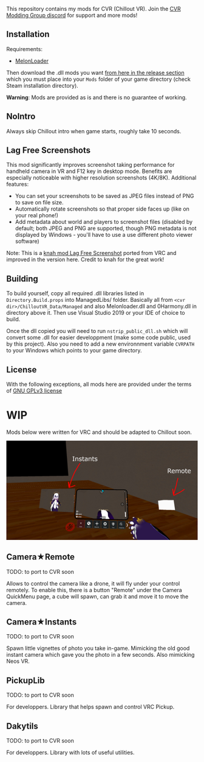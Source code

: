 This repository contains my mods for CVR (Chillout VR). Join the [CVR Modding Group discord](https://discord.gg/gbvQpNhB) for support and more mods!

## Installation

Requirements:
- [MelonLoader](https://github.com/LavaGang/MelonLoader#how-to-use-the-installer)

Then download the .dll mods you want [from here in the release section](https://github.com/dakyneko/DakyModsCVR/releases) which you must place into your `Mods` folder of your game directory (check Steam installation directory).

**Warning**: Mods are provided as is and there is no guarantee of working.

## NoIntro

Always skip Chillout intro when game starts, roughly take 10 seconds.

## Lag Free Screenshots
This mod significantly improves screenshot taking performance for handheld camera in VR and F12 key in desktop mode. Benefits are especially noticeable with higher resolution screenshots (4K/8K).
Additional features:
 * You can set your screenshots to be saved as JPEG files instead of PNG to save on file size.  
 * Automatically rotate screenshots so that proper side faces up (like on your real phone!)
 * Add metadata about world and players to screenshot files (disabled by default; both JPEG and PNG are supported, though PNG metadata is not displayed by Windows - you'll have to use a use different photo viewer software)

Note: This is a [knah mod Lag Free Screenshot](https://github.com/knah/VRCMods) ported from VRC and improved in the version here. Credit to knah for the great work!


## Building
To build yourself, copy all required .dll libraries listed in `Directory.Build.props` into ManagedLibs/ folder. Basically all from `<cvr dir>/ChilloutVR_Data/Managed` and also Melonloader.dll and 0Harmony.dll in directory above it. Then use Visual Studio 2019 or your IDE of choice to build.

Once the dll copied you will need to run `nstrip_public_dll.sh` which will convert some .dll for easier developpment (make some code public, used by this project). Also you need to add a new environnment variable `CVRPATH` to your Windows which points to your game directory.

## License
With the following exceptions, all mods here are provided under the terms of [GNU GPLv3 license](LICENSE)


# WIP

Mods below were written for VRC and should be adapted to Chillout soon.

![screenshot](dakymods1.jpg?raw=true "Title")

## Camera★Remote

TODO: to port to CVR soon

Allows to control the camera like a drone, it will fly under your control remotely. To enable this, there is a button "Remote" under the Camera QuickMenu page, a cube will spawn, can grab it and move it to move the camera.

## Camera★Instants

TODO: to port to CVR soon

Spawn little vignettes of photo you take in-game. Mimicking the old good instant camera which gave you the photo in a few seconds. Also mimicking Neos VR.

## PickupLib

TODO: to port to CVR soon

For developpers. Library that helps spawn and control VRC Pickup.

## Dakytils

TODO: to port to CVR soon

For developpers. Library with lots of useful utilities.
